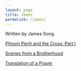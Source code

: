 ```yaml
---
layout: page
title: James
permalink: /james/
---
```


Written by James Song.

[Phnom Penh and the Cross: Part I](https://www.stim.blog/pp1/)

[Scenes from a Brotherhood](https://www.stim.blog/brotherhood/)

[Translation of a Prayer](https://www.stim.blog/prayer/)

<!--  [On Romans 5:8](https://www.stim.blog/romans/)

[Why I left Harvard](https://www.stim.blog/harvard/)



[The Highest Good](https://www.stim.blog/highest/) --!>